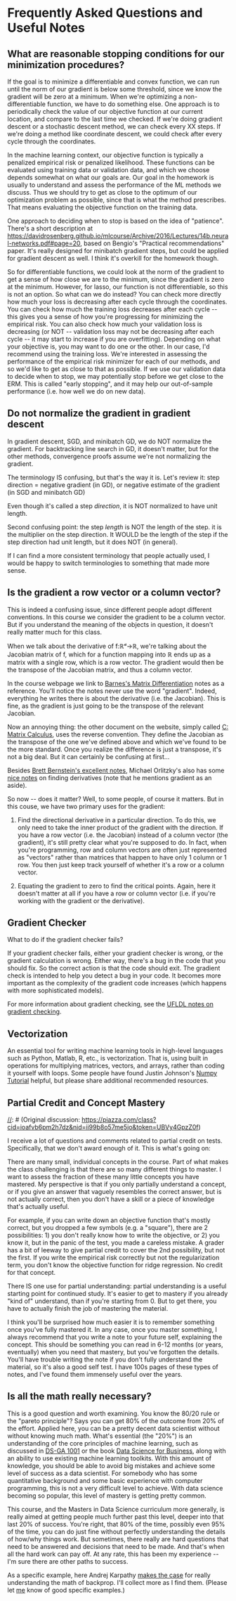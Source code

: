 # Frequently Asked Questions and Useful Notes

## What are reasonable stopping conditions for our minimization procedures?
If the goal is to minimize a differentiable and convex function, we can run until the norm of our gradient is below some threshold, since we know the gradient will be zero at a minimum.  When we're optimizing a non-differentiable function, we have to do something else.  One approach is to periodically check the value of our objective function at our current location, and compare to the last time we checked.  If we're doing gradient descent or a stochastic descent method, we can check every XX steps.  If we're doing a method like coordinate descent, we could check after every cycle through the coordinates.

In the machine learning context, our objective function is typically a penalized empirical risk or penalized likelihood.  These functions can be evaluated using training data or validation data, and which we choose depends somewhat on what our goals are. Our goal in the homework is usually to understand and assess the performance of the ML methods we discuss.  Thus we should try to get as close to the optimum of our optimization problem as possible, since that is what the method prescribes.  That means evaluating the objective function on the training data.

One approach to deciding when to stop is based on the idea of "patience".   There's a short description at https://davidrosenberg.github.io/mlcourse/Archive/2016/Lectures/14b.neural-networks.pdf#page=20, based on Bengio's "Practical recommendations" paper.  It's really designed for minibatch gradient steps, but could be applied for gradient descent as well.  I think it's overkill for the homework though.  

So for differentiable functions, we could look at the norm of the gradient to
get a sense of how close we are to the minimum, since the gradient is zero at
the minimum. However, for lasso, our function is not differentiable, so this is
not an option. So what can we do instead? You can check more directly how much
your loss is decreasing after each cycle through the coordinates. You can check
how much the training loss decreases after each cycle -- this gives you a sense
of how you're progressing for minimizing the empirical risk. You can also check
how much your validation loss is decreasing (or NOT -- validation loss may not
be decreasing after each cycle -- it may start to increase if you are
overfitting). Depending on what your objective is, you may want to do one or the
other. In our case, I'd recommend using the training loss. We're interested in
assessing the performance of the empirical risk minimizer for each of our
methods, and so we'd like to get as close to that as possible. If we use our
validation data to decide when to stop, we may potentially stop before we get
close to the ERM. This is called "early stopping", and it may help our
out-of-sample performance (i.e. how well we do on new data).


## Do **not** normalize the gradient in gradient descent
In gradient descent, SGD, and minibatch GD, we do NOT normalize the gradient. For backtracking line search in GD, it doesn't matter, but for the other methods, convergence proofs assume we're not normalizing the gradient.
 
The terminology IS confusing, but that's the way it is. Let's review it:
step direction = negative gradient (in GD), or negative estimate of the gradient (in SGD and minibatch GD)
 
Even though it's called a step _direction_, it is NOT normalized to have unit length.
 
Second confusing point: the step _length_ is NOT the length of the step.  it is the multiplier on the step direction.  It WOULD be the length of the step if the step direction had unit length, but it does NOT (in general).
 
If I can find a more consistent terminology that people actually used, I would be happy to switch terminologies to something that made more sense.

## Is the gradient a row vector or a column vector?
This is indeed a confusing issue, since different people adopt different conventions. In this course we consider the gradient to be a column vector. But if you understand the meaning of the objects in question, it doesn't really matter much for this class.

When we talk about the derivative of f:ℝᵈ→ℝ, we're talking about the Jacobian matrix of f, which for a function mapping into ℝ ends up as a matrix with a single row, which is a row vector. The gradient would then be the transpose of the Jacobian matrix, and thus a column vector.

In the course webpage we link to [Barnes's Matrix Differentiation](http://www.atmos.washington.edu/~dennis/MatrixCalculus.pdf) notes as a reference. You'll notice the notes never use the word "gradient". Indeed, everything he writes there is about the derivative (i.e. the Jacobian). This is fine, as the gradient is just going to be the transpose of the relevant Jacobian.

Now an annoying thing: the other document on the website, simply called [C: Matrix Calculus](http://www.colorado.edu/engineering/cas/courses.d/IFEM.d/IFEM.AppC.d/IFEM.AppC.pdf), uses the reverse convention. They define the Jacobian as the transpose of the one we've defined above and which we've found to be the more standard. Once you realize the difference is just a transpose, it's not a big deal. But it can certainly be confusing at first...

Besides
[Brett Bernstein's excellent notes](https://davidrosenberg.github.io/mlcourse/Labs/1-gradients-Notes_sol.pdf),
Michael Orlitzky's also has some
[nice notes](http://michael.orlitzky.com/articles/the_derivative_of_a_quadratic_form.php) on
finding derivatives (note that he mentions gradient as an aside).

So now -- does it matter? Well, to some people, of course it matters. But in this couse, we have two primary uses for the gradient:

1. Find the directional derivative in a particular direction. To do this, we only need to take the inner product of the gradient with the direction. If you have a row vector (i.e. the Jacobian) instead of a column vector (the gradient), it's still pretty clear what you're supposed to do. In fact, when you're programming, row and column vectors are often just represented as "vectors" rather than matrices that happen to have only 1 column or 1 row. You then just keep track yourself of whether it's a row or a column vector.

2. Equating the gradient to zero to find the critical points. Again, here it doesn't matter at all if you have a row or column vector (i.e. if you're working with the gradient or the derivative).

## Gradient Checker
What to do if the gradient checker fails?

If your gradient checker fails, either your gradient checker is wrong, or the
gradient calculation is wrong. Either way, there's a bug in the code that you
should fix. So the correct action is that the code should exit. The gradient
check is intended to help you detect a bug in your code. It becomes more
important as the complexity of the gradient code increases (which happens with
more sophisticated models).

For more information about gradient checking, see
the
[UFLDL notes on gradient checking](http://ufldl.stanford.edu/wiki/index.php/Gradient_checking_and_advanced_optimization).

## Vectorization
[//]: # (Original discussion: https://piazza.com/class/ii99b8o57me5jo?cid=24)

An essential tool for writing machine learning tools in high-level
languages such as Python, Matlab, R, etc., is vectorization.  That is,
using built in operations for multiplying matrices, vectors, and
arrays, rather than coding it yourself with loops.  Some people have
found Justin Johnson's [Numpy Tutorial](http://cs231n.github.io/python-numpy-tutorial/)
helpful, but please share additional recommended resources.
## Partial Credit and Concept Mastery

<a name="concept-mastery"></a> 
[//]: # (Original discussion: https://piazza.com/class?cid=ioafvb6pm2h7dz&nid=ii99b8o57me5jo&token=UBVy4GpzZ0f)

I receive a lot of questions and comments related to partial credit on
tests.  Specifically, that we don't award enough of it.  This is
what's going on:

There are many small, individual concepts in the course.  Part of what
makes the class challenging is that there are so many different things
to master.  I want to assess the fraction of these many little
concepts you have mastered. My perspective is that if you only
partially understand a concept, or if you give an answer that vaguely
resembles the correct answer, but is not actually correct, then you
don't have a skill or a piece of knowledge that's actually useful.

For example, if you can write down an objective function that's mostly
correct, but you dropped a few symbols (e.g. a "square"), there are 2
possibilities: 1) you don't really know how to write the objective, or
2) you know it, but in the panic of the test, you made a careless
mistake.  A grader has a bit of leeway to give partial credit to cover
the 2nd possibility, but not the first.  If you write the empirical
risk correctly but not the regularization term, you don't know the
objective function for ridge regression.  No credit for that concept.

There IS one use for partial understanding: partial understanding is a
useful starting point for continued study.  It's easier to get to
mastery if you already "kind of" understand, than if you're starting
from 0.  But to get there, you have to actually finish the job of
mastering the material.

I think you'll be surprised how much easier it is to remember
something once you've fully mastered it.  In any case, once you master
something, I always recommend that you write a note to your future
self, explaining the concept.  This should be something you can read
in 6-12 months (or years, eventually) when you need that mastery, but
you've forgotten the details.  You'll have trouble writing the note if
you don't fully understand the material, so it's also a good self
test.  I have 100s pages of these types of notes, and I've found them
immensely useful over the years.

## Is all the math really necessary?

<a name="math"></a> 

This is a good question and worth examining.  You know the 80/20 rule
or the "pareto principle"?  Says you can get 80% of the outcome from
20% of the effort.  Applied here, you can be a pretty decent data
scientist without without knowing much math.  What's essential (the
"20%") is an understanding of the core principles of machine learning,
such as discussed in
[DS-GA 1001](http://cds.nyu.edu/course-pages/ds-ga-1001-intro-data-science/)
or the book
[Data Science for Business](http://data-science-for-biz.com/DSB/Home.html),
along with an ability to use existing machine learning toolkits.  With
this amount of knowledge, you should be able to avoid big mistakes and
achieve some level of success as a data scientist.  For somebody who
has some quantitative background and some basic experience with
computer programming, this is not a very difficult level to achieve.
With data science becoming so popular, this level of mastery is
getting pretty common.
 
This course, and the Masters in Data Science curriculum more
generally, is really aimed at getting people much further past this
level, deeper into that last 20% of success.  You're right, that 80%
of the time, possibly even 95% of the time, you can do just fine
without perfectly understanding the details of how/why things work.
But sometimes, there really are hard questions that need to be
answered and decisions that need to be made.  And that's when all the
hard work can pay off.  At any rate, this has been my experience --
I'm sure there are other paths to success.

As a specific example, here Andrej Karpathy
[makes the case](https://medium.com/@karpathy/yes-you-should-understand-backprop-e2f06eab496b#.cqsiru2ei)
for really understanding the math of backprop.  I'll collect more as I
find them. (Please let [me](mailto:dr129@nyu.edu) know of good
specific examples.)
